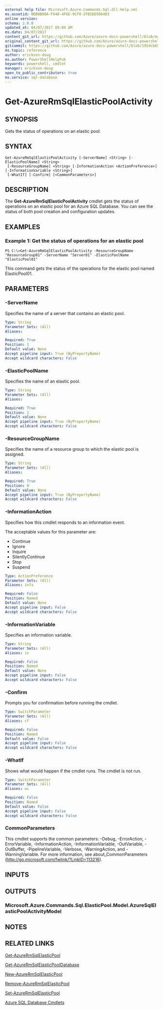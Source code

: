 ```yaml
---
external help file: Microsoft.Azure.Commands.Sql.dll-Help.xml
ms.assetid: 0DB0B08A-F948-4F6E-9CF0-2FB5DD5064D3
online version:
schema: 2.0.0
updated_at: 04/07/2017 09:04 AM
ms.date: 04/07/2017
content_git_url: https://github.com/Azure/azure-docs-powershell/blob/master/azureps-cmdlets-docs/ResourceManager/AzureRM.Sql/v2.8.0/Get-AzureRmSqlElasticPoolActivity.md
original_content_git_url: https://github.com/Azure/azure-docs-powershell/blob/master/azureps-cmdlets-docs/ResourceManager/AzureRM.Sql/v2.8.0/Get-AzureRmSqlElasticPoolActivity.md
gitcommit: https://github.com/Azure/azure-docs-powershell/blob/195dcb690a30a5f2c0ecd5606483862547ef544a
ms.topic: reference
author: erickson-doug
ms.author: PowerShellHelpPub
keywords: powershell, cmdlet
manager: erickson-doug
open_to_public_contributors: true
ms.service: sql-database
---
```


# Get-AzureRmSqlElasticPoolActivity

## SYNOPSIS
Gets the status of operations on an elastic pool.

## SYNTAX

```
Get-AzureRmSqlElasticPoolActivity [-ServerName] <String> [-ElasticPoolName] <String>
 [-ResourceGroupName] <String> [-InformationAction <ActionPreference>] [-InformationVariable <String>]
 [-WhatIf] [-Confirm] [<CommonParameters>]
```

## DESCRIPTION
The **Get-AzureRmSqlElasticPoolActivity** cmdlet gets the status of operations on an elastic pool for an Azure SQL Database.
You can see the status of both pool creation and configuration updates.

## EXAMPLES

### Example 1: Get the status of operations for an elastic pool
```
PS C:\>Get-AzureRmSqlElasticPoolActivity -ResourceGroupName "ResourceGroup01" -ServerName "Server01" -ElasticPoolName "ElasticPool01"
```

This command gets the status of the operations for the elastic pool named ElasticPool01.

## PARAMETERS

### -ServerName
Specifies the name of a server that contains an elastic pool.

```yaml
Type: String
Parameter Sets: (All)
Aliases: 

Required: True
Position: 1
Default value: None
Accept pipeline input: True (ByPropertyName)
Accept wildcard characters: False
```

### -ElasticPoolName
Specifies the name of an elastic pool.

```yaml
Type: String
Parameter Sets: (All)
Aliases: 

Required: True
Position: 2
Default value: None
Accept pipeline input: True (ByPropertyName)
Accept wildcard characters: False
```

### -ResourceGroupName
Specifies the name of a resource group to which the elastic pool is assigned.

```yaml
Type: String
Parameter Sets: (All)
Aliases: 

Required: True
Position: 0
Default value: None
Accept pipeline input: True (ByPropertyName)
Accept wildcard characters: False
```

### -InformationAction
Specifies how this cmdlet responds to an information event.

The acceptable values for this parameter are:

- Continue
- Ignore
- Inquire
- SilentlyContinue
- Stop
- Suspend

```yaml
Type: ActionPreference
Parameter Sets: (All)
Aliases: infa

Required: False
Position: Named
Default value: None
Accept pipeline input: False
Accept wildcard characters: False
```

### -InformationVariable
Specifies an information variable.

```yaml
Type: String
Parameter Sets: (All)
Aliases: iv

Required: False
Position: Named
Default value: None
Accept pipeline input: False
Accept wildcard characters: False
```

### -Confirm
Prompts you for confirmation before running the cmdlet.

```yaml
Type: SwitchParameter
Parameter Sets: (All)
Aliases: cf

Required: False
Position: Named
Default value: False
Accept pipeline input: False
Accept wildcard characters: False
```

### -WhatIf
Shows what would happen if the cmdlet runs.
The cmdlet is not run.

```yaml
Type: SwitchParameter
Parameter Sets: (All)
Aliases: wi

Required: False
Position: Named
Default value: False
Accept pipeline input: False
Accept wildcard characters: False
```

### CommonParameters
This cmdlet supports the common parameters: -Debug, -ErrorAction, -ErrorVariable, -InformationAction, -InformationVariable, -OutVariable, -OutBuffer, -PipelineVariable, -Verbose, -WarningAction, and -WarningVariable. For more information, see about_CommonParameters (http://go.microsoft.com/fwlink/?LinkID=113216).

## INPUTS

## OUTPUTS

### Microsoft.Azure.Commands.Sql.ElasticPool.Model.AzureSqlElasticPoolActivityModel

## NOTES

## RELATED LINKS

[Get-AzureRmSqlElasticPool](./Get-AzureRmSqlElasticPool.md)

[Get-AzureRmSqlElasticPoolDatabase](./Get-AzureRmSqlElasticPoolDatabase.md)

[New-AzureRmSqlElasticPool](./New-AzureRmSqlElasticPool.md)

[Remove-AzureRmSqlElasticPool](./Remove-AzureRmSqlElasticPool.md)

[Set-AzureRmSqlElasticPool](./Set-AzureRmSqlElasticPool.md)

[Azure SQL Database Cmdlets](./AzureRM.Sql.md)



